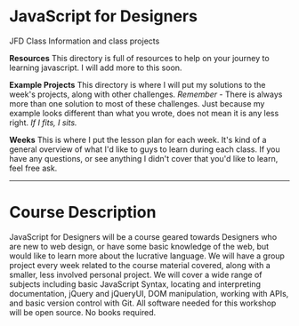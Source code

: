 # JavaScript for Designers
JFD Class Information and class projects

**Resources**
This directory is full of resources to help on your journey to learning javascript. I will add more to this soon.

**Example Projects**
This directory is where I will put my solutions to the week's projects, along with other challenges.
_Remember_ - There is always more than one solution to most of these challenges. Just because my example looks different than what you wrote, does not mean it is any less right.
_If I fits, I sits._

**Weeks**
This is where I put the lesson plan for each week. It's kind of a general overview of what I'd like to guys to learn during each class. If you have any questions, or see anything I didn't cover that you'd like to learn, feel free ask.

---

Course Description
==================
JavaScript for Designers will be a course geared towards Designers who are new to web design, or have some basic knowledge of the web, but would like to learn more about the lucrative language. We will have a group project every week related to the course material covered, along with a smaller, less involved personal project. We will cover a wide range of subjects including basic JavaScript Syntax, locating and interpreting documentation, jQuery and jQueryUI, DOM manipulation, working with APIs, and basic version control with Git. All software needed for this workshop will be open source. No books required.
